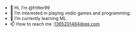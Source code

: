 - 👋 Hi, I’m @fritter99
- 👀 I’m interested in playing vedio games and programming.
- 🌱 I’m currently learning ML.
- 📫 How to reach me :1365201484@qq.com

<!---
fritter99/fritter99 is a ✨ special ✨ repository because its `README.md` (this file) appears on your GitHub profile.
You can click the Preview link to take a look at your changes.
--->
